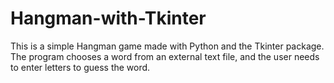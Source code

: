 # Hangman-with-Tkinter
This is a simple Hangman game made with Python and the Tkinter package. The program chooses a word from an external text file, and the user needs to enter letters to guess the word.
